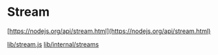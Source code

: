 # Stream

[https://nodejs.org/api/stream.html](https://nodejs.org/api/stream.html)

[lib/stream.js](https://github.com/nodejs/node/blob/v18.7.0/lib/stream.js)
[lib/internal/streams](https://github.com/nodejs/node/tree/v18.7.0/lib/internal/streams)
